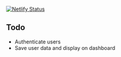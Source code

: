 [![Netlify Status](https://api.netlify.com/api/v1/badges/f18b4cf9-8379-4985-8a41-76d5490a3f15/deploy-status)](https://app.netlify.com/sites/playful-faun-445dd5/deploys)

## Todo
- Authenticate users
- Save user data and display on dashboard
